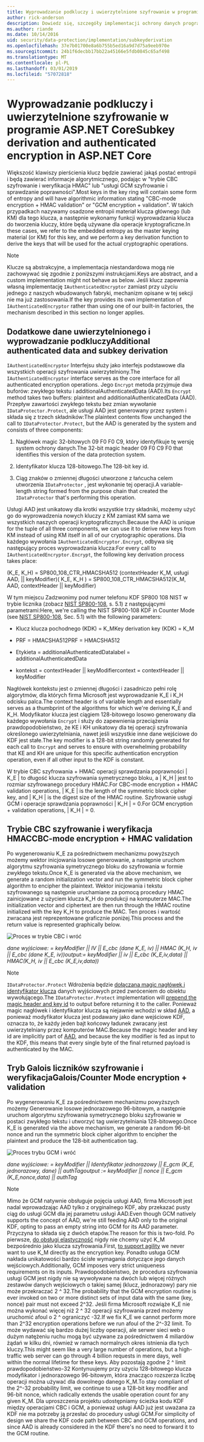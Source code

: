 ```yaml
---
title: Wyprowadzanie podkluczy i uwierzytelnione szyfrowanie w programie ASP.NET Core
author: rick-anderson
description: Dowiedz się, szczegóły implementacji ochrony danych programu ASP.NET Core podklucza pochodnym i uwierzytelnione szyfrowanie.
ms.author: riande
ms.date: 10/14/2016
uid: security/data-protection/implementation/subkeyderivation
ms.openlocfilehash: 37e7b01700e8a6b755b5ed16a9d7d75a9eeb970e
ms.sourcegitcommit: 24b1f6decbb17bb22a45166e5fdb0845c65af498
ms.translationtype: MT
ms.contentlocale: pl-PL
ms.lasthandoff: 03/01/2019
ms.locfileid: "57072818"
---
```

# <a name="subkey-derivation-and-authenticated-encryption-in-aspnet-core"></a><span data-ttu-id="49737-103">Wyprowadzanie podkluczy i uwierzytelnione szyfrowanie w programie ASP.NET Core</span><span class="sxs-lookup"><span data-stu-id="49737-103">Subkey derivation and authenticated encryption in ASP.NET Core</span></span>

<a name="data-protection-implementation-subkey-derivation"></a>

<span data-ttu-id="49737-104">Większość klawiszy pierścienia klucz będzie zawierać jakąś postać entropii i będą zawierać informacje algorytmicznego, podając w "trybie CBC szyfrowanie i weryfikacja HMAC" lub "usługi GCM szyfrowanie i sprawdzanie poprawności".</span><span class="sxs-lookup"><span data-stu-id="49737-104">Most keys in the key ring will contain some form of entropy and will have algorithmic information stating "CBC-mode encryption + HMAC validation" or "GCM encryption + validation".</span></span> <span data-ttu-id="49737-105">W takich przypadkach nazywamy osadzone entropii materiał klucza głównego (lub KM) dla tego klucza, a następnie wykonamy funkcji wyprowadzania klucza do tworzenia kluczy, które będą używane dla operacje kryptograficzne.</span><span class="sxs-lookup"><span data-stu-id="49737-105">In these cases, we refer to the embedded entropy as the master keying material (or KM) for this key, and we perform a key derivation function to derive the keys that will be used for the actual cryptographic operations.</span></span>

> [!NOTE]
> <span data-ttu-id="49737-106">Klucze są abstrakcyjne, a implementacja niestandardowa mogą nie zachowywać się zgodnie z poniższymi instrukcjami.</span><span class="sxs-lookup"><span data-stu-id="49737-106">Keys are abstract, and a custom implementation might not behave as below.</span></span> <span data-ttu-id="49737-107">Jeśli klucz zapewnia własną implementację `IAuthenticatedEncryptor` zamiast przy użyciu jednego z naszych wbudowanych fabryki, mechanizm opisane w tej sekcji nie ma już zastosowania.</span><span class="sxs-lookup"><span data-stu-id="49737-107">If the key provides its own implementation of `IAuthenticatedEncryptor` rather than using one of our built-in factories, the mechanism described in this section no longer applies.</span></span>

<a name="data-protection-implementation-subkey-derivation-aad"></a>

## <a name="additional-authenticated-data-and-subkey-derivation"></a><span data-ttu-id="49737-108">Dodatkowe dane uwierzytelnionego i wyprowadzanie podkluczy</span><span class="sxs-lookup"><span data-stu-id="49737-108">Additional authenticated data and subkey derivation</span></span>

<span data-ttu-id="49737-109">`IAuthenticatedEncryptor` Interfejsu służy jako interfejs podstawowe dla wszystkich operacji szyfrowania uwierzytelniony.</span><span class="sxs-lookup"><span data-stu-id="49737-109">The `IAuthenticatedEncryptor` interface serves as the core interface for all authenticated encryption operations.</span></span> <span data-ttu-id="49737-110">Jego `Encrypt` metoda przyjmuje dwa buforów: zwykłego tekstu i additionalAuthenticatedData (AAD).</span><span class="sxs-lookup"><span data-stu-id="49737-110">Its `Encrypt` method takes two buffers: plaintext and additionalAuthenticatedData (AAD).</span></span> <span data-ttu-id="49737-111">Przepływ zawartości zwykłego tekstu bez zmian wywołanie `IDataProtector.Protect`, ale usługi AAD jest generowany przez system i składa się z trzech składników:</span><span class="sxs-lookup"><span data-stu-id="49737-111">The plaintext contents flow unchanged the call to `IDataProtector.Protect`, but the AAD is generated by the system and consists of three components:</span></span>

1. <span data-ttu-id="49737-112">Nagłówek magic 32-bitowych 09 F0 F0 C9, który identyfikuje tę wersję system ochrony danych.</span><span class="sxs-lookup"><span data-stu-id="49737-112">The 32-bit magic header 09 F0 C9 F0 that identifies this version of the data protection system.</span></span>

2. <span data-ttu-id="49737-113">Identyfikator klucza 128-bitowego.</span><span class="sxs-lookup"><span data-stu-id="49737-113">The 128-bit key id.</span></span>

3. <span data-ttu-id="49737-114">Ciąg znaków o zmiennej długości utworzone z łańcucha celem utworzenia `IDataProtector` , jest wykonanie tej operacji.</span><span class="sxs-lookup"><span data-stu-id="49737-114">A variable-length string formed from the purpose chain that created the `IDataProtector` that's performing this operation.</span></span>

<span data-ttu-id="49737-115">Usługi AAD jest unikatowy dla krotki wszystkie trzy składniki, możemy użyć go do wyprowadzenia nowych kluczy z KM zamiast KM sama we wszystkich naszych operacji kryptograficznych.</span><span class="sxs-lookup"><span data-stu-id="49737-115">Because the AAD is unique for the tuple of all three components, we can use it to derive new keys from KM instead of using KM itself in all of our cryptographic operations.</span></span> <span data-ttu-id="49737-116">Dla każdego wywołania `IAuthenticatedEncryptor.Encrypt`, odbywa się następujący proces wyprowadzania klucza:</span><span class="sxs-lookup"><span data-stu-id="49737-116">For every call to `IAuthenticatedEncryptor.Encrypt`, the following key derivation process takes place:</span></span>

<span data-ttu-id="49737-117">(K_E, K_H) = SP800_108_CTR_HMACSHA512 (contextHeader K_M, usługi AAD, || keyModifier)</span><span class="sxs-lookup"><span data-stu-id="49737-117">( K_E, K_H ) = SP800_108_CTR_HMACSHA512(K_M, AAD, contextHeader || keyModifier)</span></span>

<span data-ttu-id="49737-118">W tym miejscu Zadzwonimy pod numer telefonu KDF SP800 108 NIST w trybie licznika (zobacz [NIST SP800-108](http://nvlpubs.nist.gov/nistpubs/Legacy/SP/nistspecialpublication800-108.pdf), s. 5.1) z następującymi parametrami:</span><span class="sxs-lookup"><span data-stu-id="49737-118">Here, we're calling the NIST SP800-108 KDF in Counter Mode (see [NIST SP800-108](http://nvlpubs.nist.gov/nistpubs/Legacy/SP/nistspecialpublication800-108.pdf), Sec. 5.1) with the following parameters:</span></span>

* <span data-ttu-id="49737-119">Klucz klucza pochodnego (KDK) = K_M</span><span class="sxs-lookup"><span data-stu-id="49737-119">Key derivation key (KDK) = K_M</span></span>

* <span data-ttu-id="49737-120">PRF = HMACSHA512</span><span class="sxs-lookup"><span data-stu-id="49737-120">PRF = HMACSHA512</span></span>

* <span data-ttu-id="49737-121">Etykieta = additionalAuthenticatedData</span><span class="sxs-lookup"><span data-stu-id="49737-121">label = additionalAuthenticatedData</span></span>

* <span data-ttu-id="49737-122">kontekst = contextHeader || keyModifier</span><span class="sxs-lookup"><span data-stu-id="49737-122">context = contextHeader || keyModifier</span></span>

<span data-ttu-id="49737-123">Nagłówek kontekstu jest o zmiennej długości i zasadniczo pełni rolę algorytmów, dla których firma Microsoft jest wyprowadzanie K_E i K_H odcisku palca.</span><span class="sxs-lookup"><span data-stu-id="49737-123">The context header is of variable length and essentially serves as a thumbprint of the algorithms for which we're deriving K_E and K_H.</span></span> <span data-ttu-id="49737-124">Modyfikator klucza jest ciągiem 128-bitowego losowo generowany dla każdego wywołania `Encrypt` i służy do zapewnienia przeciążenia prawdopodobieństwo, że KE i KH unikatowy dla tej operacji szyfrowania określonego uwierzytelniania, nawet jeśli wszystkie inne dane wejściowe do KDF jest stałe.</span><span class="sxs-lookup"><span data-stu-id="49737-124">The key modifier is a 128-bit string randomly generated for each call to `Encrypt` and serves to ensure with overwhelming probability that KE and KH are unique for this specific authentication encryption operation, even if all other input to the KDF is constant.</span></span>

<span data-ttu-id="49737-125">W trybie CBC szyfrowania + HMAC operacji sprawdzania poprawności | K_E | to długość klucza szyfrowania symetrycznego bloku, a | K_H | jest to rozmiar szyfrowanego procedury HMAC.</span><span class="sxs-lookup"><span data-stu-id="49737-125">For CBC-mode encryption + HMAC validation operations, | K_E | is the length of the symmetric block cipher key, and | K_H | is the digest size of the HMAC routine.</span></span> <span data-ttu-id="49737-126">Szyfrowanie usługi GCM i operacje sprawdzania poprawności | K_H | = 0.</span><span class="sxs-lookup"><span data-stu-id="49737-126">For GCM encryption + validation operations, | K_H | = 0.</span></span>

## <a name="cbc-mode-encryption--hmac-validation"></a><span data-ttu-id="49737-127">Trybie CBC szyfrowanie i weryfikacja HMAC</span><span class="sxs-lookup"><span data-stu-id="49737-127">CBC-mode encryption + HMAC validation</span></span>

<span data-ttu-id="49737-128">Po wygenerowaniu K_E za pośrednictwem mechanizmu powyższych możemy wektor inicjowania losowe generowanie, a następnie uruchom algorytmu szyfrowania symetrycznego bloku do szyfrowania w formie zwykłego tekstu.</span><span class="sxs-lookup"><span data-stu-id="49737-128">Once K_E is generated via the above mechanism, we generate a random initialization vector and run the symmetric block cipher algorithm to encipher the plaintext.</span></span> <span data-ttu-id="49737-129">Wektor inicjowania i tekstu szyfrowanego są następnie uruchamiane za pomocą procedury HMAC zainicjowane z użyciem klucza K_H do produkcji na komputerze MAC.</span><span class="sxs-lookup"><span data-stu-id="49737-129">The initialization vector and ciphertext are then run through the HMAC routine initialized with the key K_H to produce the MAC.</span></span> <span data-ttu-id="49737-130">Ten proces i wartość zwracana jest reprezentowane graficznie poniżej.</span><span class="sxs-lookup"><span data-stu-id="49737-130">This process and the return value is represented graphically below.</span></span>

![Proces w trybie CBC i wróć](subkeyderivation/_static/cbcprocess.png)

<span data-ttu-id="49737-132">*dane wyjściowe: = keyModifier || IV || E_cbc (dane K_E, iv) || HMAC (K_H, iv || E_cbc (dane K_E, iv))*</span><span class="sxs-lookup"><span data-stu-id="49737-132">*output:= keyModifier || iv || E_cbc (K_E,iv,data) || HMAC(K_H, iv || E_cbc (K_E,iv,data))*</span></span>

> [!NOTE]
> <span data-ttu-id="49737-133">`IDataProtector.Protect` Wdrożenia będzie [dołączana magic nagłówek i identyfikator klucza](xref:security/data-protection/implementation/authenticated-encryption-details) danych wyjściowych przed zwróceniem do obiektu wywołującego.</span><span class="sxs-lookup"><span data-stu-id="49737-133">The `IDataProtector.Protect` implementation will [prepend the magic header and key id](xref:security/data-protection/implementation/authenticated-encryption-details) to output before returning it to the caller.</span></span> <span data-ttu-id="49737-134">Ponieważ magic nagłówek i identyfikator klucza są niejawnie wchodzi w skład [AAD](xref:security/data-protection/implementation/subkeyderivation#data-protection-implementation-subkey-derivation-aad), a ponieważ modyfikator klucza jest podawany jako dane wejściowe KDF, oznacza to, że każdy jeden bajt końcowy ładunek zwracany jest uwierzytelniany przez komputerów MAC.</span><span class="sxs-lookup"><span data-stu-id="49737-134">Because the magic header and key id are implicitly part of [AAD](xref:security/data-protection/implementation/subkeyderivation#data-protection-implementation-subkey-derivation-aad), and because the key modifier is fed as input to the KDF, this means that every single byte of the final returned payload is authenticated by the MAC.</span></span>

## <a name="galoiscounter-mode-encryption--validation"></a><span data-ttu-id="49737-135">Tryb Galois liczników szyfrowanie i weryfikacja</span><span class="sxs-lookup"><span data-stu-id="49737-135">Galois/Counter Mode encryption + validation</span></span>

<span data-ttu-id="49737-136">Po wygenerowaniu K_E za pośrednictwem mechanizmu powyższych możemy Generowanie losowe jednorazowego 96-bitowym, a następnie uruchom algorytmu szyfrowania symetrycznego bloku szyfrowanie w postaci zwykłego tekstu i utworzyć tag uwierzytelniania 128-bitowego.</span><span class="sxs-lookup"><span data-stu-id="49737-136">Once K_E is generated via the above mechanism, we generate a random 96-bit nonce and run the symmetric block cipher algorithm to encipher the plaintext and produce the 128-bit authentication tag.</span></span>

![Proces trybu GCM i wróć](subkeyderivation/_static/galoisprocess.png)

<span data-ttu-id="49737-138">*dane wyjściowe: = keyModifier || Identyfikator jednorazowy || E_gcm (K_E, jednorazowy, dane) || authTag*</span><span class="sxs-lookup"><span data-stu-id="49737-138">*output := keyModifier || nonce || E_gcm (K_E,nonce,data) || authTag*</span></span>

> [!NOTE]
> <span data-ttu-id="49737-139">Mimo że GCM natywnie obsługuje pojęcia usługi AAD, firma Microsoft jest nadal wprowadzając AAD tylko z oryginalnego KDF, aby przekazać pusty ciąg do usługi GCM dla jej parametru usługi AAD.</span><span class="sxs-lookup"><span data-stu-id="49737-139">Even though GCM natively supports the concept of AAD, we're still feeding AAD only to the original KDF, opting to pass an empty string into GCM for its AAD parameter.</span></span> <span data-ttu-id="49737-140">Przyczyna to składa się z dwóch etapów.</span><span class="sxs-lookup"><span data-stu-id="49737-140">The reason for this is two-fold.</span></span> <span data-ttu-id="49737-141">Po pierwsze, [do obsługi elastyczność](xref:security/data-protection/implementation/context-headers#data-protection-implementation-context-headers) nigdy nie chcemy użyć K_M bezpośrednio jako klucza szyfrowania.</span><span class="sxs-lookup"><span data-stu-id="49737-141">First, [to support agility](xref:security/data-protection/implementation/context-headers#data-protection-implementation-context-headers) we never want to use K_M directly as the encryption key.</span></span> <span data-ttu-id="49737-142">Ponadto usługa GCM nakłada unikatowości bardzo ścisłe wymagania dotyczące jego danych wejściowych.</span><span class="sxs-lookup"><span data-stu-id="49737-142">Additionally, GCM imposes very strict uniqueness requirements on its inputs.</span></span> <span data-ttu-id="49737-143">Prawdopodobieństwo, że procedura szyfrowania usługi GCM jest nigdy nie są wywoływane na dwóch lub więcej różnych zestawów danych wejściowych o takiej samej (klucz, jednorazowy) pary nie może przekraczać 2 ^ 32.</span><span class="sxs-lookup"><span data-stu-id="49737-143">The probability that the GCM encryption routine is ever invoked on two or more distinct sets of input data with the same (key, nonce) pair must not exceed 2^32.</span></span> <span data-ttu-id="49737-144">Jeśli firma Microsoft rozwiąże K_E nie można wykonać więcej niż 2 ^ 32 operacji szyfrowania przed możemy uruchomić afoul o 2 ^ ograniczyć -32.</span><span class="sxs-lookup"><span data-stu-id="49737-144">If we fix K_E we cannot perform more than 2^32 encryption operations before we run afoul of the 2^-32 limit.</span></span> <span data-ttu-id="49737-145">To może wydawać się bardzo dużej liczby operacji, ale serwer sieci web o dużym natężeniu ruchu mogą być używane za pośrednictwem 4 miliardów żądań w kilku dni, również w ramach normalnych okres istnienia dla tych kluczy.</span><span class="sxs-lookup"><span data-stu-id="49737-145">This might seem like a very large number of operations, but a high-traffic web server can go through 4 billion requests in mere days, well within the normal lifetime for these keys.</span></span> <span data-ttu-id="49737-146">Aby pozostają zgodne 2 ^ limit prawdopodobieństwo-32 Kontynuujemy przy użyciu 128-bitowego klucza modyfikator i jednorazowego 96-bitowym, która znacząco rozszerza liczbę operacji można używać dla dowolnego danego K_M.</span><span class="sxs-lookup"><span data-stu-id="49737-146">To stay compliant of the 2^-32 probability limit, we continue to use a 128-bit key modifier and 96-bit nonce, which radically extends the usable operation count for any given K_M.</span></span> <span data-ttu-id="49737-147">Dla uproszczenia projektu udostępniamy ścieżka kodu KDF między operacjami CBC i GCM, a ponieważ usługi AAD już jest uważana za KDF nie ma potrzeby ją przesłać do procedury usługi GCM.</span><span class="sxs-lookup"><span data-stu-id="49737-147">For simplicity of design we share the KDF code path between CBC and GCM operations, and since AAD is already considered in the KDF there's no need to forward it to the GCM routine.</span></span>
